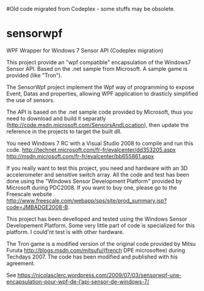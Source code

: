 #Old code migrated from Codeplex - some stuffs may be obsolete.

# sensorwpf
WPF Wrapper for Windows 7 Sensor API (Codeplex migration)

This project provide an "wpf compatible" encapsulation of the Windows7 Sensor API.
Based on the .net sample from Microsoft.
A sample game is provided (like "Tron").

The SensorWpf project implement the Wpf way of programming to expose Event, Datas and properties, allowing WPF application to drasticly simplified the use of sensors.

The API is based on the .net sample code provided by Microsoft, thus you need to download and build it separatly (http://code.msdn.microsoft.com/SensorsAndLocation), then update the reference in the projects to target the built dll.

You need Windows 7 RC with a Visual Studio 2008 to compile and run this code.
http://technet.microsoft.com/fr-fr/evalcenter/dd353205.aspx
http://msdn.microsoft.com/fr-fr/evalcenter/bb655861.aspx

If you really want to test this project, you need and hardware with an 3D accelerometer and sensitive switch array.
All the code and test has been done using the "Windows Sensor Development Platform" provided by Microsoft during PDC2008. If you want to buy one, please go to the Freescale website http://www.freescale.com/webapp/sps/site/prod_summary.jsp?code=JMBADGE2008-B.

This project has been develloped and tested using the Windows Sensor Developement Platform. Some very little part of code is specialized for this platform. I could'nt test is with other hardware.

The Tron game is a modified version of the original code provided by Mitsu Furuta http://blogs.msdn.com/mitsufu/(french DPE microsoftee) during Techdays 2007. The code has been modified and published with his agreement.

See https://nicolasclerc.wordpress.com/2009/07/03/sensorwpf-une-encapsulation-pour-wpf-de-l’api-sensor-de-windows-7/ 
